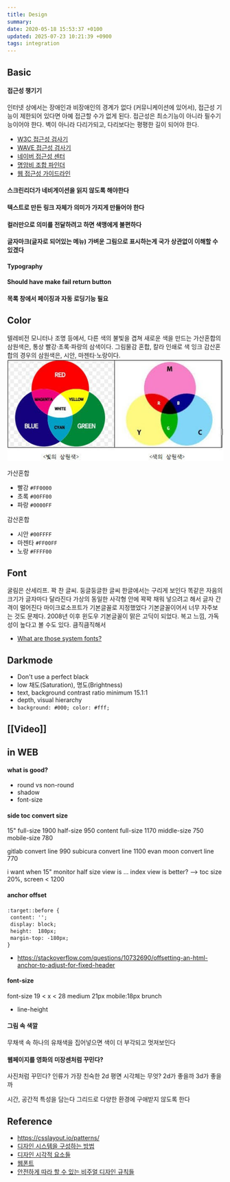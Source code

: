 ```yaml
---
title: Design
summary:
date: 2020-05-18 15:53:37 +0100
updated: 2025-07-23 10:21:39 +0900
tags: integration
---
```


## Basic

#### 접근성 챙기기

인터넷 상에서는 장애인과 비장애인의 경계가 없다 (커뮤니케이션에 있어서),
접근성 기능이 제한되어 있다면 아예 접근할 수가 없게 된다.
접근성은 최소기능이 아니라 필수기능이어야 한다.
벽이 아니라 다리가되고, 다리보다는 평평한 길이 되어야 한다.

- [W3C 접근성 검사기](https://jigsaw.w3.org/css-validator/)
- [WAVE 접근성 검사기](https://wave.webaim.org/)
- [네이버 접근성 센터](https://nuli.navercorp.com/education/disabilityType)
- [명암비 조합 파인더](https://app.contrast-finder.org/?lang=ko)
- [웹 접근성 가이드라인](http://web-accessibility.carnegiemuseums.org/code/navigation/)

#### 스크린리더가 네비게이션을 읽지 않도록 해야한다

#### 텍스트로 만든 링크 자체가 의미가 가지게 만들어야 한다

#### 컬러만으로 의미를 전달하려고 하면 색맹에게 불편하다

#### 글자마크(글자로 되어있는 메뉴) 가벼운 그림으로 표시하는게 국가 상관없이 이해할 수 있겠다

#### Typography

#### Should have make fail return button

#### 목록 창에서 페이징과 자동 로딩기능 필요

## Color

텔레비전 모니터나 조명 등에서, 다른 색의 불빛을 겹쳐 새로운 색을 만드는 가산혼합의 삼원색은, 통상 빨강·초록·파랑의 삼색이다.
그림물감 혼합, 칼라 인쇄로 색 잉크 감산혼합의 경우의 삼원색은, 시안, 마젠타·노랑이다.
![Color](../img/origin_color.jpeg)

가산혼합

- 빨강 `#FF0000`
- 초록 `#00FF00`
- 파랑 `#0000FF`

감산혼합

- 시안 `#00FFFF`
- 마젠타 `#FF00FF`
- 노랑 `#FFFF00`

## Font

굴림은 산세리프. 꽉 찬 글씨. 둥글둥글한 글씨
한글에서는 구리게 보인다
똑같은 자음의 크기가 글자마다 달라진다
가상의 동일한 사각형 안에 꽉꽉 채워 넣으려고 해서 글자 간격이 멀어진다
마이크로소프트가 기본글꼴로 지정했었다
기본글꼴이어서 너무 자주보는 것도 문제다.
2008년 이후 윈도우 기본글꼴이 맑은 고딕이 되었다.
복고 느낌, 가독성이 높다고 볼 수도 있다. 큼직큼직해서

- [What are those system fonts?](https://css-tricks.com/snippets/css/system-font-stack/)

## Darkmode

- Don't use a perfect black
- low 채도(Saturation), 명도(Brightness)
- text, background contrast ratio minimum 15.1:1
- depth, visual hierarchy
- `background: #000; color: #fff;`

## [[Video]]

## in WEB

#### what is good?

- round vs non-round
- shadow
- font-size

#### side toc convert size

15" full-size 1900 half-size 950
content full-size 1170
middle-size 750
mobile-size 780

gitlab convert line 990
subicura convert line 1100
evan moon convert line 770

i want when 15" monitor half size view is ... index view is better?
--> toc size 20%, screen < 1200

#### anchor offset

```
:target::before {
 content: '';
 display: block;
 height:  180px;
 margin-top: -180px;
}
```

- https://stackoverflow.com/questions/10732690/offsetting-an-html-anchor-to-adjust-for-fixed-header

#### font-size

font-size 19 < x < 28
medium 21px mobile:18px
brunch

- line-height

#### 그림 속 색깔

무채색 속 하나의 유채색을 집어넣으면 색이 더 부각되고 멋져보인다

#### 웹페이지를 영화의 미장센처럼 꾸민다?

사진처럼 꾸민다?
인류가 가장 친숙한 2d 평면 시각체는 무엇?
2d가 좋을까 3d가 좋을까

시간, 공간적 특성을 담는다
그리드로 다양한 환경에 구애받지 않도록 한다

## Reference

- https://csslayout.io/patterns/
- [디자인 시스템을 구성하는 방법](https://medium.com/guleum/디자인-시스템을-구성하는-방법-beefa8214884)
- [디자인 시각적 요소들](https://brunch.co.kr/@shaun/40)
- [웹폰트](https://wit.nts-corp.com/2017/02/13/4258)
- [안전하게 따라 할 수 있는 비주얼 디자인 규칙들](https://news.hada.io/topic?id=8573)
